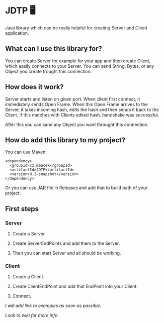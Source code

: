 # JDTP 🖥
Java library which can be really helpful for creating Server and Client application.

## What can I use this library for?

You can create Server for example for your app and then create Client, which easily connects to your Server.
 You can send String, Bytes, or any Object you create trought this connection.

## How does it work?

Server starts and listen on given port. When client first connect, it immediately sends Open Frame. When this Open Frame arrives to the Server, it takes incoming hash, edits the hash and then sends it back to the Client. If this matches with Clients edited hash, handshake was successful. 

After this you can sand any Object you want throught this connection.

## How do add this library to my project?

You can use Maven:
```
<dependency>
  <groupId>cz.mbucek</groupId>
  <artifactId>JDTP</artifactId>
  <version>0.2-snapshot</version>
</dependency>
```

Or you can use JAR file in Releases and add that to build bath of your project.

## First steps

### Server

1. Create a Server.

2. Create ServerEndPoints and add them to the Server.

3. Then you can start Server and all should be working.

### Client

1. Create a Client.

2. Create ClientEndPoint and add that EndPoint into your Client.

3. Connect.

*I will add link to examples as soon as passible.*

*Look to wiki for more info.*
